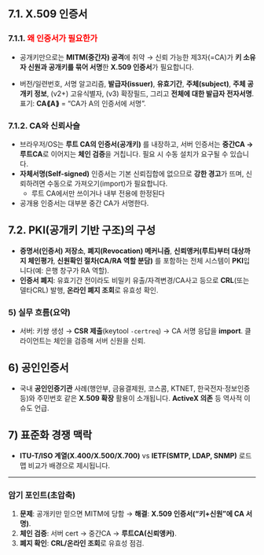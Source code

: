 ## 7.1. X.509 인증서
### 7.1.1. <font color="#ff0000">왜 인증서가 필요한가</font>

- 공개키만으로는 **MITM(중간자) 공격**에 취약 → 신뢰 가능한 제3자(=CA)가 **키 소유자 신원과 공개키를 묶어 서명**한 **X.509 인증서**가 필요합니다.

- 버전/일련번호, 서명 알고리즘, **발급자(issuer)**, **유효기간**, **주체(subject)**, **주체 공개키 정보**, (v2+) 고유식별자, (v3) 확장필드, 그리고 **전체에 대한 발급자 전자서명**. 표기: **CA⟪A⟫** = “CA가 A의 인증서에 서명”.

### 7.1.2. CA와 신뢰사슬

- 브라우저/OS는 **루트 CA의 인증서(공개키)** 를 내장하고, 서버 인증서는 **중간CA → 루트CA**로 이어지는 **체인 검증**을 거칩니다. 필요 시 수동 설치가 요구될 수 있습니다.
- **자체서명(Self-signed)** 인증서는 기본 신뢰집합에 없으므로 **강한 경고**가 뜨며, 신뢰하려면 수동으로 가져오기(import)가 필요합니다.
	- 루트 CA에서만 쓰이거나 내부 전용에 한정된다
- 공개용 인증서는 대부분 중간 CA가 서명한다.

## 7.2. PKI(공개키 기반 구조)의 구성

- **증명서(인증서) 저장소**, **폐지(Revocation) 메커니즘**, **신뢰앵커(루트)부터 대상까지 체인평가**, **신원확인 절차(CA/RA 역할 분담)** 를 포함하는 전체 시스템이 **PKI**입니다(예: 은행 창구가 RA 역할).
- **인증서 폐지**: 유효기간 전이라도 비밀키 유출/자격변경/CA사고 등으로 **CRL**(또는 델타CRL) 발행, **온라인 폐지 조회**로 유효성 확인.

### 5) 실무 흐름(요약)

- 서버: 키쌍 생성 → **CSR 제출**(keytool `-certreq`) → CA 서명 응답을 **import**. 클라이언트는 체인을 검증해 서버 신원을 신뢰.

## 6) 공인인증서

- 국내 **공인인증기관** 사례(행안부, 금융결제원, 코스콤, KTNET, 한국전자·정보인증 등)와 주민번호 같은 **X.509 확장** 활용이 소개됩니다. **ActiveX 의존** 등 역사적 이슈도 언급.

## 7) 표준화 경쟁 맥락

- **ITU-T/ISO 계열(X.400/X.500/X.700)** vs **IETF(SMTP, LDAP, SNMP)** 로드맵 비교가 배경으로 제시됩니다.

---

### 암기 포인트(초압축)

1. **문제**: 공개키만 믿으면 MITM에 당함 → **해결**: **X.509 인증서(“키+신원”에 CA 서명)**.
2. **체인 검증**: 서버 cert → 중간CA → **루트CA(신뢰앵커)**.
3. **폐지 확인**: **CRL/온라인 조회**로 유효성 점검.
